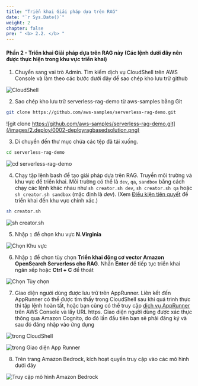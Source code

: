 ```yaml
---
title: "Triển khai Giải pháp dựa trên RAG"
date: "`r Sys.Date()`" 
weight: 2 
chapter: false
pre: " <b> 2.2. </b> "
---
```


#### Phần 2 - Triển khai Giải pháp dựa trên RAG này (Các lệnh dưới đây nên được thực hiện trong khu vực triển khai)

1. Chuyển sang vai trò Admin. Tìm kiếm dịch vụ CloudShell trên AWS Console và làm theo các bước dưới đây để sao chép kho lưu trữ github

![CloudShell](/images/2.deploy/0001-deployragbasedsolution.png)

2. Sao chép kho lưu trữ serverless-rag-demo từ aws-samples bằng Git

```bash
git clone https://github.com/aws-samples/serverless-rag-demo.git
```

![git clone https://github.com/aws-samples/serverless-rag-demo.git](/images/2.deploy/0002-deployragbasedsolution.png)

3. Di chuyển đến thư mục chứa các tệp đã tải xuống.

```bash
cd serverless-rag-demo
```

![cd serverless-rag-demo](/images/2.deploy/0003-deployragbasedsolution.png)

4. Chạy tập lệnh bash để tạo giải pháp dựa trên RAG. Truyền môi trường và khu vực để triển khai. Môi trường có thể là `dev`, `qa`, `sandbox` bằng cách chạy các lệnh khác nhau như `sh creator.sh dev`, `sh creator.sh qa` hoặc `sh creator.sh sandbox` (mặc định là *dev*). (Xem [Điều kiện tiên quyết](1-prerequisites/) để triển khai đến khu vực chính xác.)

```bash
sh creator.sh
```

![sh creator.sh](/images/2.deploy/0004-deployragbasedsolution.png)

5. Nhập `1` để chọn khu vực **N.Virginia**

![Chọn Khu vực](/images/2.deploy/0005-deployragbasedsolution.png)

6. Nhập `1` để chọn tùy chọn **Triển khai động cơ vector Amazon OpenSearch Serverless cho RAG**. Nhấn **Enter** để tiếp tục triển khai ngăn xếp hoặc **Ctrl + C** để thoát

![Chọn Tùy chọn](/images/2.deploy/0006-deployragbasedsolution.png)

7. Giao diện người dùng được lưu trữ trên AppRunner. Liên kết đến AppRunner có thể được tìm thấy trong CloudShell sau khi quá trình thực thi tập lệnh hoàn tất, hoặc bạn cũng có thể truy cập [dịch vụ AppRunner](https://console.aws.amazon.com/apprunner) trên AWS Console và lấy URL https. Giao diện người dùng được xác thực thông qua Amazon Cognito, do đó lần đầu tiên bạn sẽ phải đăng ký và sau đó đăng nhập vào ứng dụng

![trong CloudShell](/images/2.deploy/0007-deployragbasedsolution-2.png)

![trong Giao diện App Runner](/images/2.deploy/0007-deployragbasedsolution-1.png)

8. Trên trang Amazon Bedrock, kích hoạt quyền truy cập vào các mô hình dưới đây

![Truy cập mô hình Amazon Bedrock](/images/2.deploy/0008-deployragbasedsolution.png)
